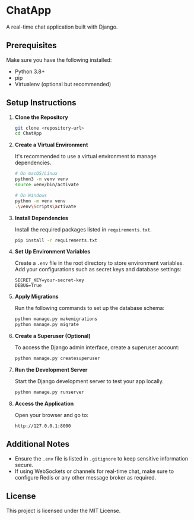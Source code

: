 
# ChatApp

A real-time chat application built with Django.

## Prerequisites

Make sure you have the following installed:
- Python 3.8+
- pip
- Virtualenv (optional but recommended)

## Setup Instructions

1. **Clone the Repository**

   ```bash
   git clone <repository-url>
   cd ChatApp
   ```

2. **Create a Virtual Environment**

   It's recommended to use a virtual environment to manage dependencies.

   ```bash
   # On macOS/Linux
   python3 -m venv venv
   source venv/bin/activate

   # On Windows
   python -m venv venv
   .\venv\Scripts\activate
   ```

3. **Install Dependencies**

   Install the required packages listed in `requirements.txt`.

   ```bash
   pip install -r requirements.txt
   ```

4. **Set Up Environment Variables**

   Create a `.env` file in the root directory to store environment variables. Add your configurations such as secret keys and database settings:

   ```plaintext
   SECRET_KEY=your-secret-key
   DEBUG=True
   ```

5. **Apply Migrations**

   Run the following commands to set up the database schema:

   ```bash
   python manage.py makemigrations
   python manage.py migrate
   ```

6. **Create a Superuser (Optional)**

   To access the Django admin interface, create a superuser account:

   ```bash
   python manage.py createsuperuser
   ```

7. **Run the Development Server**

   Start the Django development server to test your app locally.

   ```bash
   python manage.py runserver
   ```

8. **Access the Application**

   Open your browser and go to:

   ```
   http://127.0.0.1:8000
   ```

## Additional Notes

- Ensure the `.env` file is listed in `.gitignore` to keep sensitive information secure.
- If using WebSockets or channels for real-time chat, make sure to configure Redis or any other message broker as required.

## License

This project is licensed under the MIT License.

